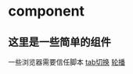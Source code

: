 # component
## 这里是一些简单的组件
一些浏览器需要信任脚本
[tab切换](https://lazzben.github.io/component/tab/index.html)
[轮播](https://lazzben.github.io/component/carousel/index.html)